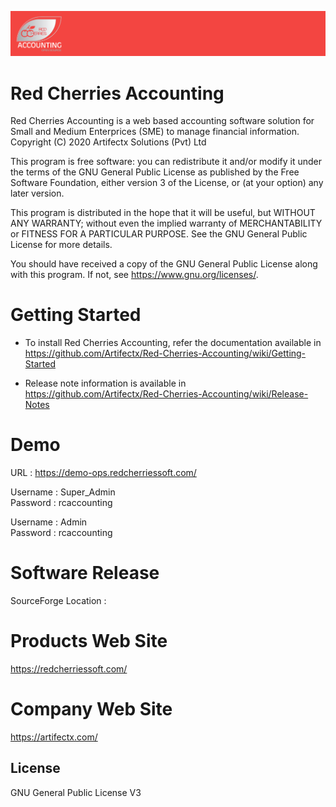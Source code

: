 
![Banner](https://github.com/gitsampath/rc_accounting.wiki.docs/blob/master/Banner.png)

# Red Cherries Accounting

Red Cherries Accounting is a web based accounting software solution 
for Small and Medium Enterprices (SME) to manage financial information. 
Copyright (C) 2020  Artifectx Solutions (Pvt) Ltd

This program is free software: you can redistribute it and/or modify
it under the terms of the GNU General Public License as published by
the Free Software Foundation, either version 3 of the License, or
(at your option) any later version.

This program is distributed in the hope that it will be useful,
but WITHOUT ANY WARRANTY; without even the implied warranty of
MERCHANTABILITY or FITNESS FOR A PARTICULAR PURPOSE.  See the
GNU General Public License for more details.

 You should have received a copy of the GNU General Public License
 along with this program.  If not, see <https://www.gnu.org/licenses/>.
 
# Getting Started
- To install Red Cherries Accounting, refer the documentation available in https://github.com/Artifectx/Red-Cherries-Accounting/wiki/Getting-Started

- Release note information is available in https://github.com/Artifectx/Red-Cherries-Accounting/wiki/Release-Notes

# Demo
URL : https://demo-ops.redcherriessoft.com/

Username : Super_Admin<br>
Password : rcaccounting

Username : Admin<br>
Password : rcaccounting

# Software Release
SourceForge Location : 

# Products Web Site
https://redcherriessoft.com/

# Company Web Site
https://artifectx.com/

## License 
GNU General Public License V3
